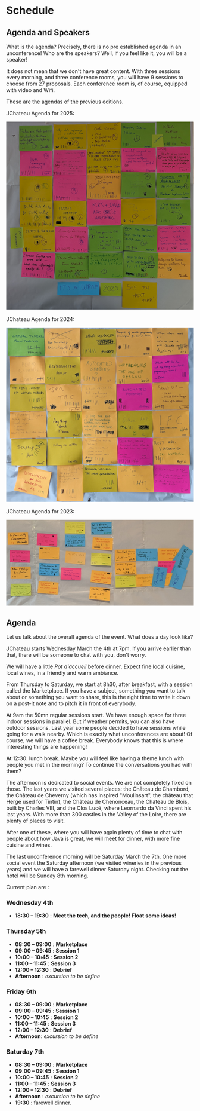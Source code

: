 # Schedule

<!-- MACRO{snippet|debug=false|ignoreDownloadError=false|verbatim=false|file=src/site/resources/fragments/breadcrum.snippet.html} -->

## Agenda and Speakers

What is the agenda? Precisely, there is no pre established agenda in an unconference! Who are the speakers? Well, if you feel like it, you will be a speaker!

It does not mean that we don't have great content. With three sessions every morning, and three conference rooms, you will have 9 sessions to choose from 27 proposals. Each conference room is, of course, equipped with video and Wifi.  

These are the agendas of the previous editions. 

JChateau Agenda for 2025:

![JChateau 2025 Agenda](images/agenda/2025_JChateau-agenda.png)

JChateau Agenda for 2024:

![JChateau 2024 Agenda](images/agenda/2024_JChateau-agenda.png)

JChateau Agenda for 2023:

![JChateau 2023 Agenda](images/agenda/2023_JChateau-agenda.png)


## Agenda

Let us talk about the overall agenda of the event. What does a day look like?

JChateau starts Wednesday March the 4th at 7pm. If you arrive earlier than that, there will be someone to chat with you, don't worry.

We will have a little *Pot d'accueil* before dinner. Expect fine local cuisine, local wines, in a friendly and warm ambiance.  

From Thursday to Saturday, we start at 8h30, after breakfast, with a session called the Marketplace. If you have a subject, something you want to talk about or something you want to share, this is the right time to write it down on a post-it note and to pitch it in front of everybody.  

At 9am the 50mn regular sessions start. We have enough space for three indoor sessions in parallel. But if weather permits, you can also have outdoor sessions. Last year some people decided to have sessions while going for a walk nearby. Which is exactly what unconferences are about! Of course, we will have a coffee break. Everybody knows that this is where interesting things are happening!

At 12:30: lunch break. Maybe you will feel like having a theme lunch with people you met in the morning? To continue the conversations you had with them?

The afternoon is dedicated to social events. We are not completely fixed on those. The last years we visited several places: the Château de Chambord, the Château de Cheverny (which has inspired "Moulinsart", the château that Hergé used for Tintin), the Château de Chenonceau, the Château de Blois, built by Charles VIII, and the Clos Lucé, where Leornardo da Vinci spent his last years. With more than 300 castles in the Valley of the Loire, there are plenty of places to visit. 

After one of these, where you will have again plenty of time to chat with people about how Java is great, we will meet for dinner, with more fine cuisine and wines.

The last unconference morning will be Saturday March the 7th. One more social event the Saturday afternoon (we visited wineries in the previous years) and we will have a farewell dinner Saturday night. Checking out the hotel will be Sunday 8th morning.

Current plan are :

### Wednesday 4th

* **18:30 – 19:30** : **Meet the tech, and the people! Float some ideas!**

### Thursday 5th

* **08:30 – 09:00** : **Marketplace**
* **09:00 – 09:45** : **Session 1**
* **10:00 – 10:45** : **Session 2**
* **11:00 – 11:45** : **Session 3**
* **12:00 – 12:30** : **Debrief**
* **Afternoon** :  _excursion to be define_

### Friday 6th

* **08:30 – 09:00** : **Marketplace**
* **09:00 – 09:45** : **Session 1**
* **10:00 – 10:45** : **Session 2**
* **11:00 – 11:45** : **Session 3**
* **12:00 – 12:30** : **Debrief**
* **Afternoon**: _excursion to be define_

### Saturday 7th

* **08:30 – 09:00** : **Marketplace**
* **09:00 – 09:45** : **Session 1**
* **10:00 – 10:45** : **Session 2**
* **11:00 – 11:45** : **Session 3**
* **12:00 – 12:30** : **Debrief**
* **Afternoon** : _excursion to be define_
* **19:30** : farewell dinner. 
